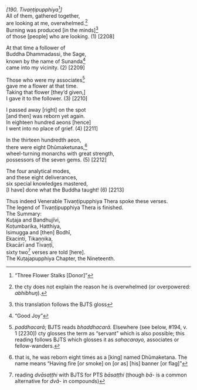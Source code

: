 *\[190. Tivaṇṭipupphiya*[^1]*\]*  
All of them, gathered together,  
are looking at me, overwhelmed.[^2]  
Burning was produced \[in the minds\][^3]  
of those \[people\] who are looking. (1) \[2208\]

At that time a follower of  
Buddha Dhammadassi, the Sage,  
known by the name of Sunanda[^4]  
came into my vicinity. (2) \[2209\]

Those who were my associates[^5]  
gave me a flower at that time.  
Taking that flower \[they’d given,\]  
I gave it to the follower. (3) \[2210\]

I passed away \[right\] on the spot  
\[and then\] was reborn yet again.  
In eighteen hundred aeons \[hence\]  
I went into no place of grief. (4) \[2211\]

In the thirteen hundredth aeon,  
there were eight Dhūmaketunas,[^6]  
wheel-turning monarchs with great strength,  
possessors of the seven gems. (5) \[2212\]

The four analytical modes,  
and these eight deliverances,  
six special knowledges mastered,  
\[I have\] done what the Buddha taught! (6) \[2213\]

Thus indeed Venerable Tivaṇṭipupphiya Thera spoke these verses.  
The legend of Tivaṇṭipupphiya Thera is finished.  
The Summary:  
Kuṭaja and Bandhujīvi,  
Koṭumbarika, Hatthiya,  
Isimugga and \[then\] Bodhī,  
Ekacinti, Tikaṇṇika,  
Ekacārī and Tivaṇṭī,  
sixty two[^7] verses are told \[here\].  
The Kuṭajapupphiya Chapter, the Nineteenth.

[^1]: “Three Flower Stalks \[Donor\]”

[^2]: the cty does not explain the reason he is overwhelmed (or overpowered: *abhibhuŋ*).

[^3]: this translation follows the BJTS gloss

[^4]: “Good Joy”

[^5]: *paddhacarā*; BJTS reads *bhaddhacarā.* Elsewhere (see below, \#194, v. 1 \[2230\]) cty glosses the term as “servant” which is also possible; this reading follows BJTS which glosses it as *sahacarayo,* associates or fellow-wanders.

[^6]: that is, he was reborn eight times as a \[king\] named Dhūmaketana. The name means “Having fire \[or smoke\] on \[or as\] \[his\] banner \[or flag\]”

[^7]: reading *dvāsaṭṭhi* with BJTS for PTS *bāsaṭṭhi* (though *bā-* is a common alternative for *dvā-* in compounds)
